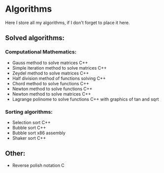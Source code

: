 # Algorithms
Here I store all my algorithms, if I don't forget to place it here.

## Solved algorithms:

### Computational Mathematics:

- Gauss method to solve matrices C++
- Simple iteration method to solve matrices C++
- Zeydel method to solve matrices C++
- Half division method of functions solving C++
- Chord method to solve functions C++
- Newton method to solve functions C++
- Newton method to solve matrices C++
- Lagrange polinome to solve functions C++ with graphics of tan and sqrt

### Sorting algorithms:

- Selection sort C++
- Bubble sort C++
- Bubble sort x86 assembly
- Shaker sort C++
 
## Other:

- Reverse polish notation C
